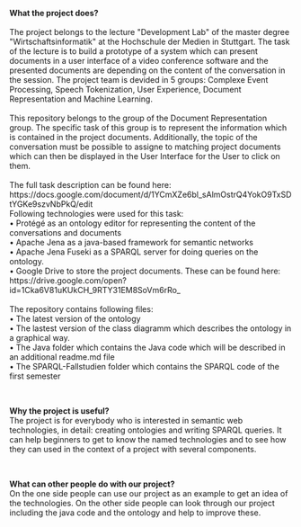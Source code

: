 <p><strong>What the project does?</strong><br /><br />The project belongs to the lecture "Development Lab" of the master degree "Wirtschaftsinformatik" at the Hochschule der Medien in Stuttgart. The task of the lecture is to build a prototype of a system which can present documents in a user interface of a video conference software and the presented documents are depending on the content of the conversation in the session. The project team is devided in 5 groups: Complexe Event Processing, Speech Tokenization, User Experience, Document Representation and Machine Learning.<br /><br />This repository belongs to the group of the Document Representation group. The specific task of this group is to represent the information which is contained in the project documents. Additionally, the topic of the conversation must be possible to assigne to matching project documents which can then be displayed in the User Interface for the User to click on them.<br /><br />The full task description can be found here: https://docs.google.com/document/d/1YCmXZe6bl_sAlmOstrQ4YokO9TxSDtYGKe9szvNbPkQ/edit<br />Following technologies were used for this task:<br />• Protégé as an ontology editor for representing the content of the conversations and documents<br />• Apache Jena as a java-based framework for semantic networks<br />• Apache Jena Fuseki as a SPARQL server for doing queries on the ontology.<br />• Google Drive to store the project documents. These can be found here: https://drive.google.com/open?id=1Cka6V81uKUkCH_9RTY31EM8SoVm6rRo_ <br /><br />The repository contains following files:<br />• The latest version of the ontology<br />• The lastest version of the class diagramm which describes the ontology in a graphical way.<br />• The Java folder which contains the Java code which will be described in an additional readme.md file<br />• The SPARQL-Fallstudien folder which contains the SPARQL code of the first semester</p>
<p>&nbsp;</p>
<p><strong>Why the project is useful?</strong><br />The project is for everybody who is interested in semantic web technologies, in detail: creating ontologies and writing SPARQL queries. It can help beginners to get to know the named technologies and to see how they can used in the context of a project with several components.</p>
<p>&nbsp;</p>
<p><strong>What can other people do with our project?</strong><br />On the one side people can use our project as an example to get an idea of the technologies. On the other side people can look through our project including the java code and the ontology and help to improve these.</p>


